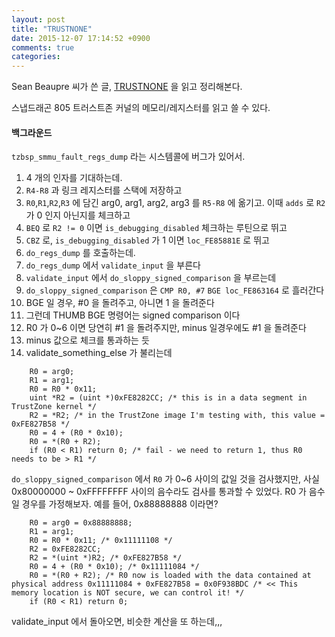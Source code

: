 ```yaml
---
layout: post
title: "TRUSTNONE"
date: 2015-12-07 17:14:52 +0900
comments: true
categories: 
---
```


Sean Beaupre 씨가 쓴 글, [TRUSTNONE](http://theroot.ninja/disclosures/TRUSTNONE_1.0-11282015.pdf) 을 읽고 정리해본다.

스냅드래곤 805 트러스트존 커널의 메모리/레지스터를 읽고 쓸 수 있다.

#### 백그라운드

`tzbsp_smmu_fault_regs_dump` 라는 시스템콜에 버그가 있어서. 

1. 4 개의 인자를 기대하는데.
2. `R4-R8` 과 링크 레지스터를 스택에 저장하고
3. `R0`,`R1`,`R2`,`R3` 에 담긴 arg0, arg1, arg2, arg3 를 `R5-R8` 에 옮기고. 이때 `adds` 로 `R2` 가 0 인지 아닌지를 체크하고
4. `BEQ` 로 `R2 != 0` 이면 `is_debugging_disabled` 체크하는 루틴으로 뛰고
5. `CBZ` 로, `is_debugging_disabled` 가 1 이면 `loc_FE85881E` 로 뛰고
6. `do_regs_dump` 를 호출하는데.
7. `do_regs_dump` 에서 `validate_input` 을 부른다
8. `validate_input` 에서 `do_sloppy_signed_comparison` 을 부르는데
9. `do_sloppy_signed_comparison` 은 `CMP R0, #7` `BGE loc_FE863164` 로 흘러간다
10. BGE 일 경우, #0 을 돌려주고, 아니면 1 을 돌려준다
11. 그런데 THUMB BGE 명령어는 signed comparison 이다
12. R0 가 0~6 이면 당연히 #1 을 돌려주지만, minus 일경우에도 #1 을 돌려준다
13. minus 값으로 체크를 통과하는 듯
14. validate_something_else 가 불리는데

```
	R0 = arg0;
	R1 = arg1;
	R0 = R0 * 0x11;
	uint *R2 = (uint *)0xFE8282CC; /* this is in a data segment in TrustZone kernel */
	R2 = *R2; /* in the TrustZone image I'm testing with, this value = 0xFE827B58 */
	R0 = 4 + (R0 * 0x10);
	R0 = *(R0 + R2);
	if (R0 < R1) return 0; /* fail - we need to return 1, thus R0 needs to be > R1 */
```

`do_sloppy_signed_comparison` 에서 `R0` 가 0~6 사이의 값일 것을 검사했지만, 사실 0x80000000 ~ 0xFFFFFFFF 사이의 음수라도 검사를 통과할 수 있었다. R0 가 음수일 경우를 가정해보자. 예를 들어, 0x88888888 이라면?

```
	R0 = arg0 = 0x88888888;
	R1 = arg1;
	R0 = R0 * 0x11; /* 0x11111108 */
	R2 = 0xFE8282CC;
	R2 = *(uint *)R2; /* 0xFE827B58 */
	R0 = 4 + (R0 * 0x10); /* 0x11111084 */
	R0 = *(R0 + R2); /* R0 now is loaded with the data contained at physical address 0x11111084 + 0xFE827B58 = 0x0F938BDC /* << This memory location is NOT secure, we can control it! */ 
	if (R0 < R1) return 0;
```

validate_input 에서 돌아오면, 비슷한 계산을 또 하는데,,,
